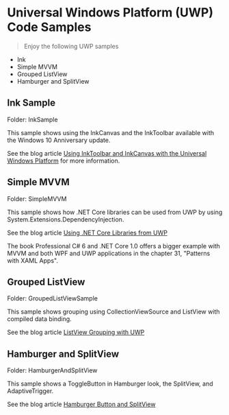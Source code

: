 # Universal Windows Platform (UWP) Code Samples

> Enjoy the following UWP samples

* Ink
* Simple MVVM
* Grouped ListView
* Hamburger and SplitView

## Ink Sample

Folder: InkSample

This sample shows using the InkCanvas and the InkToolbar available with the Windows 10 Anniversary update.

See the blog article [Using InkToolbar and InkCanvas with the Universal Windows Platform](https://csharp.christiannagel.com/2016/08/04/ink/ "InkToolbar and InkCanvas") for more information.

## Simple MVVM

Folder: SimpleMVVM

This sample shows how .NET Core libraries can be used from UWP by using System.Extensions.DependencyInjection.

See the blog article [Using .NET Core Libraries from UWP](https://csharp.christiannagel.com/2016/05/23/netcore-uwp/ "Using .NET Core Libraries")

The book Professional C# 6 and .NET Core 1.0 offers a bigger example with MVVM and both WPF and UWP applications in the chapter 31, "Patterns with XAML Apps".

## Grouped ListView

Folder: GroupedListViewSample

This sample shows grouping using CollectionViewSource and ListView with compiled data binding.

See the blog article [ListView Grouping with UWP](https://csharp.christiannagel.com/2016/08/29/uwpgrouping/ "ListView Grouping")

## Hamburger and SplitView

Folder: HamburgerAndSplitView

This sample shows a ToggleButton in Hamburger look, the SplitView, and AdaptiveTrigger.

See the blog article [Hamburger Button and SplitView](https://csharp.christiannagel.com/2016/09/29/hamburgerandsplitview/ "Hamburger and SplitView")